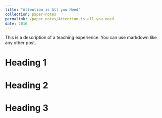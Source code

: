 ```yaml
---
title: "Attention is All you Need"
collection: paper-notes
permalink: /paper-notes/Attention-is-all-you-need
date: 2016
---
```


This is a description of a teaching experience. You can use markdown like any other post.

Heading 1
======

Heading 2
======

Heading 3
======
